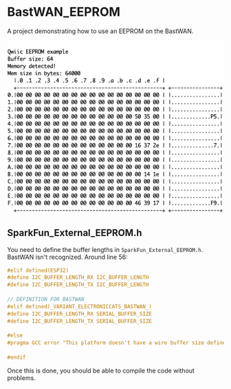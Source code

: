 # BastWAN_EEPROM

A project demonstrating how to use an EEPROM on the BastWAN.


![HexDump](HexDump.png)

## SparkFun_External_EEPROM.h

You need to define the buffer lengths in `SparkFun_External_EEPROM.h`. BastWAN isn't recognized. Around line 56:

```c
#elif defined(ESP32)
#define I2C_BUFFER_LENGTH_RX I2C_BUFFER_LENGTH
#define I2C_BUFFER_LENGTH_TX I2C_BUFFER_LENGTH

// DEFINITION FOR BASTWAN
#elif defined(_VARIANT_ELECTRONICCATS_BASTWAN_)
#define I2C_BUFFER_LENGTH_RX SERIAL_BUFFER_SIZE
#define I2C_BUFFER_LENGTH_TX SERIAL_BUFFER_SIZE

#else
#pragma GCC error "This platform doesn't have a wire buffer size defined. Please contribute to this library!"

#endif
```

Once this is done, you should be able to compile the code without problems.
